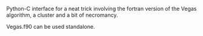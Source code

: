 Python-C interface for a neat trick involving the fortran version of the Vegas algorithm, a cluster and a bit of necromancy.

Vegas.f90 can be used standalone.
